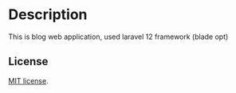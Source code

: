 # Description

This is blog web application, used laravel 12 framework (blade opt)

## License

[MIT license](https://opensource.org/licenses/MIT).
